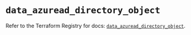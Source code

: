 # `data_azuread_directory_object`

Refer to the Terraform Registry for docs: [`data_azuread_directory_object`](https://registry.terraform.io/providers/hashicorp/azuread/3.1.0/docs/data-sources/directory_object).
